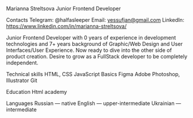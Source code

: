 Marianna Streltsova
Junior Frontend Developer

Contacts
Telegram: @halfasleeper
Email: yessufjan@gmail.com
LinkedIn: https://www.linkedin.com/in/marianna-streltsova/

Junior Frontend Developer with 0 years of experience in development technologies and 7+ years background of Graphic/Web Design and User Interfaces/User Experience. Now ready to dive into the other side of product creation. Desire to grow as a FullStack developer to be completely independent. 

Technical skills
HTML, CSS
JavaScript Basics
Figma
Adobe Photoshop, Illustrator
Git

Education
Html academy

Languages
Russian — native
English — upper-intermediate
Ukrainian — intermediate
